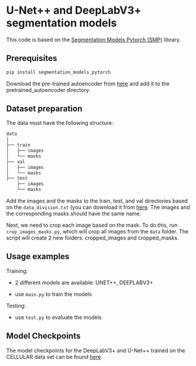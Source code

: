 # U-Net++ and DeepLabV3+ segmentation models

This code is based on the [Segmentation Models Pytorch (SMP)](https://github.com/qubvel/segmentation_models.pytorch/tree/master) library.

## Prerequisites

```bash
pip install segmentation_models_pytorch
```

Download the pre-trained autoencoder from [here](https://drive.google.com/file/d/1vxMdSfCnnCA1U1R2OuBOxdAGXBxFWqCN/view?usp=sharing) and add it to the pretrained_autoencoder directory.


## Dataset preparation

The data must have the following structure:

```bash
data
│
├── train
│   ├── images
│   └── masks
├── val
│   ├── images
│   └── masks
├── test
    ├── images
    └── masks
```

Add the images and the masks to the train, test, and val directories based on the `data_division.txt` (you can download it from [here](https://drive.google.com/file/d/1impULoCal0-gGriwiZh4ROhIlgFzwOrO/view?usp=sharing). The images and the corresponding masks should have the same name.

Next, we need to crop each image based on the mask. To do this, run `crop_images_masks.py`, which will crop all images from the `data` folder. The script will create 2 new folders: cropped_images and cropped_masks.

## Usage examples

Training:

* 2 different models are available: UNET++, DEEPLABV3+
- use `main.py` to train the models

Testing:

- use `test.py` to evaluate the models

## Model Checkpoints

The model checkpoints for the DeepLabV3+ and U-Net++ trained on the CELLULAR data set can be found [here](https://drive.google.com/drive/folders/1d4dgP2NLLR83QRsSNcr5zh9OFS065QaD?usp=sharing).
